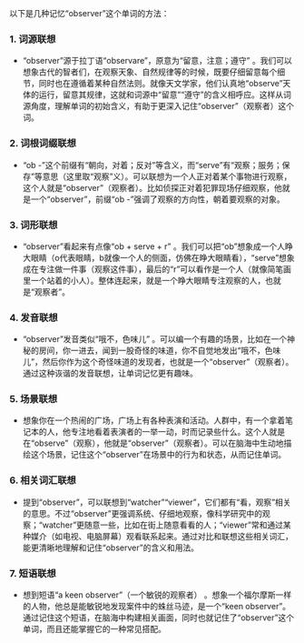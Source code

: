 以下是几种记忆“observer”这个单词的方法：

### 1. 词源联想
 - “observer”源于拉丁语“observare”，原意为“留意，注意；遵守” 。我们可以想象古代的智者们，在观察天象、自然规律等的时候，既要仔细留意每个细节，同时也在遵循着某种自然法则。就像天文学家，他们认真地“observe”天体的运行，留意其规律，这就和词源中“留意”“遵守”的含义相呼应。这样从词源角度，理解单词的初始含义，有助于更深入记住“observer”（观察者）这个词。

### 2. 词根词缀联想
 - “ob -”这个前缀有“朝向，对着；反对”等含义，而“serve”有“观察；服务；保存”等意思（这里取“观察”义）。可以联想为一个人正对着某个事物进行观察，这个人就是“observer”（观察者）。比如侦探正对着犯罪现场仔细观察，他就是一个“observer”，前缀“ob -”强调了观察的方向性，朝着要观察的对象。

### 3. 词形联想
 - “observer”看起来有点像“ob + serve + r” 。我们可以把“ob”想象成一个人睁大眼睛（o代表眼睛，b就像一个人的侧面，仿佛在睁大眼睛看），“serve”想象成在专注做一件事（观察这件事），最后的“r”可以看作是一个人（就像简笔画里一个站着的小人）。整体连起来，就是一个睁大眼睛专注观察的人，也就是“观察者”。

### 4. 发音联想
 - “observer”发音类似“哦不，色味儿” 。可以编一个有趣的场景，比如在一个神秘的房间，你一进去，闻到一股奇怪的味道，你不自觉地发出“哦不，色味儿”，然后你作为这个奇怪味道的发现者，也就是一个“observer”（观察者）。通过这种诙谐的发音联想，让单词记忆更有趣味。

### 5. 场景联想
 - 想象你在一个热闹的广场，广场上有各种表演和活动。人群中，有一个拿着笔记本的人，他专注地看着表演者的一举一动，时而记录些什么。这个人就是在“observe”（观察），他就是“observer”（观察者）。可以在脑海中生动地描绘这个场景，记住这个“observer”在场景中的行为和状态，从而记住单词。

### 6. 相关词汇联想
 - 提到“observer”，可以联想到“watcher”“viewer”，它们都有“看，观察”相关的意思。不过“observer”更强调系统、仔细地观察，像科学研究中的观察；“watcher”更随意一些，比如在街上随意看看的人；“viewer”常和通过某种媒介（如电视、电脑屏幕）观看联系起来。通过对比和联想这些相关词汇，能更清晰地理解和记住“observer”的含义和用法。

### 7. 短语联想
 - 想到短语“a keen observer”（一个敏锐的观察者） 。想象一个福尔摩斯一样的人物，他总是能敏锐地发现案件中的蛛丝马迹，是一个“keen observer”。通过记住这个短语，在脑海中构建相关画面，同时也就记住了“observer”这个单词，而且还能掌握它的一种常见搭配。 